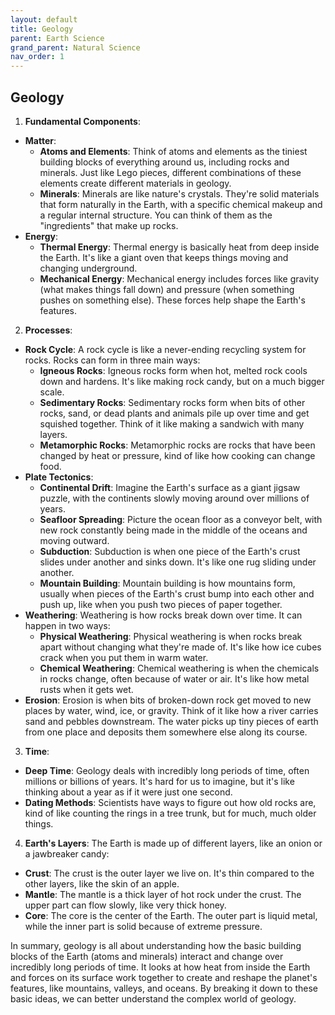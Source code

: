```yaml
---
layout: default
title: Geology
parent: Earth Science
grand_parent: Natural Science
nav_order: 1
---
```


## Geology

1. **Fundamental Components**:
* **Matter**:
  * **Atoms and Elements**: Think of atoms and elements as the tiniest building blocks of everything around us, including rocks and minerals. Just like Lego pieces, different combinations of these elements create different materials in geology.
  * **Minerals**: Minerals are like nature's crystals. They're solid materials that form naturally in the Earth, with a specific chemical makeup and a regular internal structure. You can think of them as the "ingredients" that make up rocks.
* **Energy**:
  * **Thermal Energy**: Thermal energy is basically heat from deep inside the Earth. It's like a giant oven that keeps things moving and changing underground.
  * **Mechanical Energy**: Mechanical energy includes forces like gravity (what makes things fall down) and pressure (when something pushes on something else). These forces help shape the Earth's features.
   
2. **Processes**:
* **Rock Cycle**: A rock cycle is like a never-ending recycling system for rocks. Rocks can form in three main ways:
  * **Igneous Rocks**: Igneous rocks form when hot, melted rock cools down and hardens. It's like making rock candy, but on a much bigger scale.
  * **Sedimentary Rocks**: Sedimentary rocks form when bits of other rocks, sand, or dead plants and animals pile up over time and get squished together. Think of it like making a sandwich with many layers.
  * **Metamorphic Rocks**: Metamorphic rocks are rocks that have been changed by heat or pressure, kind of like how cooking can change food.
* **Plate Tectonics**:
  * **Continental Drift**: Imagine the Earth's surface as a giant jigsaw puzzle, with the continents slowly moving around over millions of years.
  * **Seafloor Spreading**: Picture the ocean floor as a conveyor belt, with new rock constantly being made in the middle of the oceans and moving outward.
  * **Subduction**: Subduction is when one piece of the Earth's crust slides under another and sinks down. It's like one rug sliding under another.
  * **Mountain Building**: Mountain building is how mountains form, usually when pieces of the Earth's crust bump into each other and push up, like when you push two pieces of paper together.
* **Weathering**: Weathering is how rocks break down over time. It can happen in two ways:
  * **Physical Weathering**: Physical weathering is when rocks break apart without changing what they're made of. It's like how ice cubes crack when you put them in warm water.
  * **Chemical Weathering**: Chemical weathering is when the chemicals in rocks change, often because of water or air. It's like how metal rusts when it gets wet.
* **Erosion**: Erosion is when bits of broken-down rock get moved to new places by water, wind, ice, or gravity. Think of it like how a river carries sand and pebbles downstream. The water picks up tiny pieces of earth from one place and deposits them somewhere else along its course.

3. **Time**:
* **Deep Time**: Geology deals with incredibly long periods of time, often millions or billions of years. It's hard for us to imagine, but it's like thinking about a year as if it were just one second.
* **Dating Methods**: Scientists have ways to figure out how old rocks are, kind of like counting the rings in a tree trunk, but for much, much older things.
  
4. **Earth's Layers**: The Earth is made up of different layers, like an onion or a jawbreaker candy:
* **Crust**: The crust is the outer layer we live on. It's thin compared to the other layers, like the skin of an apple.
* **Mantle**: The mantle is a thick layer of hot rock under the crust. The upper part can flow slowly, like very thick honey.
* **Core**: The core is the center of the Earth. The outer part is liquid metal, while the inner part is solid because of extreme pressure.

In summary, geology is all about understanding how the basic building blocks of the Earth (atoms and minerals) interact and change over incredibly long periods of time. It looks at how heat from inside the Earth and forces on its surface work together to create and reshape the planet's features, like mountains, valleys, and oceans. By breaking it down to these basic ideas, we can better understand the complex world of geology.
